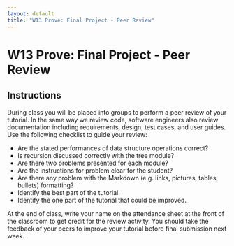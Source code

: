 ```yaml
---
layout: default
title: "W13 Prove: Final Project - Peer Review"
---
```


# W13 Prove: Final Project - Peer Review
## Instructions
During class you will be placed into groups to perform a peer review of your tutorial. In the same way we review code, software engineers also review documentation including requirements, design, test cases, and user guides. Use the following checklist to guide your review:

* Are the stated performances of data structure operations correct?
* Is recursion discussed correctly with the tree module?
* Are there two problems presented for each module?
* Are the instructions for problem clear for the student?
* Are there any problem with the Markdown (e.g. links, pictures, tables, bullets) formatting?
* Identify the best part of the tutorial.
* Identify the one part of the tutorial that could be improved.

At the end of class, write your name on the attendance sheet at the front of the classroom to get credit for the review activity. You should take the feedback of your peers to improve your tutorial before final submission next week.
